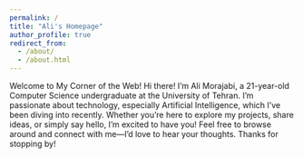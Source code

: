 ```yaml
---
permalink: /
title: "Ali's Homepage"
author_profile: true
redirect_from: 
  - /about/
  - /about.html
---
```


Welcome to My Corner of the Web!
Hi there! I’m Ali Morajabi, a 21-year-old Computer Science undergraduate at the University of Tehran. I’m passionate about technology, especially Artificial Intelligence, which I’ve been diving into recently. Whether you’re here to explore my projects, share ideas, or simply say hello, I’m excited to have you! Feel free to browse around and connect with me—I’d love to hear your thoughts. Thanks for stopping by!
